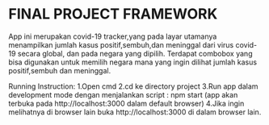 # FINAL PROJECT FRAMEWORK
App ini merupakan covid-19 tracker,yang pada layar utamanya menampilkan jumlah kasus positif,sembuh,dan meninggal dari virus covid-19 secara global, dan pada negara yang dipilih. Terdapat combobox yang bisa digunakan untuk memilih negara mana yang ingin dilihat jumlah kasus positif,sembuh dan meninggal.

Running Instruction:
1.Open cmd
2.cd ke directory project
3.Run app dalam development mode dengan menjalankan script : npm start (app akan terbuka pada  http://localhost:3000 dalam default browser)
4.Jika ingin melihatnya di browser lain buka http://localhost:3000 di dalam browser lain.




